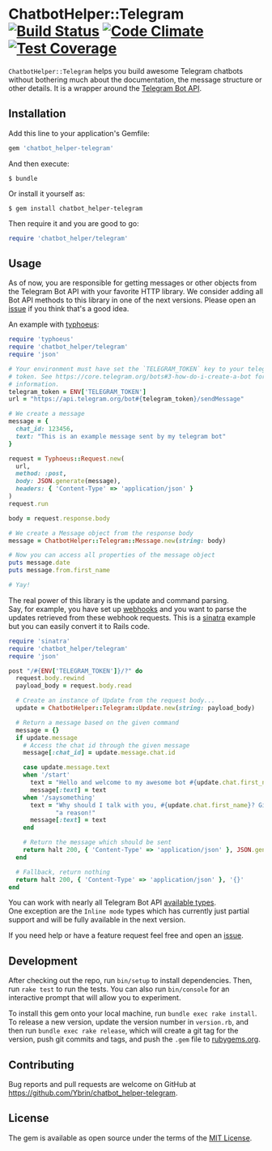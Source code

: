 # ChatbotHelper::Telegram [![Build Status](https://travis-ci.org/Ybrin/chatbot_helper-telegram.svg?branch=master)](https://travis-ci.org/Ybrin/chatbot_helper-telegram) [![Code Climate](https://codeclimate.com/github/Ybrin/chatbot_helper-telegram/badges/gpa.svg)](https://codeclimate.com/github/Ybrin/chatbot_helper-telegram) [![Test Coverage](https://codeclimate.com/github/Ybrin/chatbot_helper-telegram/badges/coverage.svg)](https://codeclimate.com/github/Ybrin/chatbot_helper-telegram/coverage)

`ChatbotHelper::Telegram` helps you build awesome Telegram chatbots without bothering much about the documentation, the message structure or other details. It is a wrapper around the [Telegram Bot API](https://core.telegram.org/bots/api).

## Installation

Add this line to your application's Gemfile:

```ruby
gem 'chatbot_helper-telegram'
```

And then execute:

    $ bundle

Or install it yourself as:

    $ gem install chatbot_helper-telegram

Then require it and you are good to go:

```ruby
require 'chatbot_helper/telegram'
```

## Usage

As of now, you are responsible for getting messages or other objects from the Telegram Bot API with your favorite HTTP library. We consider adding all Bot API methods to this library in one of the next versions. Please open an [issue](https://github.com/Ybrin/chatbot_helper-telegram/issues) if you think that's a good idea.

An example with [typhoeus](https://github.com/typhoeus/typhoeus):

```ruby
require 'typhoeus'
require 'chatbot_helper/telegram'
require 'json'

# Your environment must have set the `TELEGRAM_TOKEN` key to your telegram api
# token. See https://core.telegram.org/bots#3-how-do-i-create-a-bot for more
# information.
telegram_token = ENV['TELEGRAM_TOKEN']
url = "https://api.telegram.org/bot#{telegram_token}/sendMessage"

# We create a message
message = {
  chat_id: 123456,
  text: "This is an example message sent by my telegram bot"
}

request = Typhoeus::Request.new(
  url,
  method: :post,
  body: JSON.generate(message),
  headers: { 'Content-Type' => 'application/json' }
)
request.run

body = request.response.body

# We create a Message object from the response body
message = ChatbotHelper::Telegram::Message.new(string: body)

# Now you can access all properties of the message object
puts message.date
puts message.from.first_name

# Yay!
```

The real power of this library is the update and command parsing.    
Say, for example, you have set up [webhooks](https://core.telegram.org/bots/api#setwebhook) and you want to parse the updates retrieved from these webhook requests. This is a [sinatra](http://www.sinatrarb.com/) example but you can easily convert it to Rails code.    

```ruby
require 'sinatra'
require 'chatbot_helper/telegram'
require 'json'

post "/#{ENV['TELEGRAM_TOKEN']}/?" do
  request.body.rewind
  payload_body = request.body.read

  # Create an instance of Update from the request body...
  update = ChatbotHelper::Telegram::Update.new(string: payload_body)

  # Return a message based on the given command
  message = {}
  if update.message
    # Access the chat id through the given message
    message[:chat_id] = update.message.chat.id

    case update.message.text
    when '/start'
      text = "Hello and welcome to my awesome bot #{update.chat.first_name}!"
      message[:text] = text
    when '/saysomething'
      text = "Why should I talk with you, #{update.chat.first_name}? Give me "\
             "a reason!"
      message[:text] = text
    end

    # Return the message which should be sent
    return halt 200, { 'Content-Type' => 'application/json' }, JSON.generate(message)
  end

  # Fallback, return nothing
  return halt 200, { 'Content-Type' => 'application/json' }, '{}'
end
```

You can work with nearly all Telegram Bot API [available types](https://core.telegram.org/bots/api#available-types).    
One exception are the `Inline mode` types which has currently just partial support and will be fully available in the next version.

If you need help or have a feature request feel free and open an [issue](https://github.com/Ybrin/chatbot_helper-telegram/issues).

## Development

After checking out the repo, run `bin/setup` to install dependencies. Then, run `rake test` to run the tests. You can also run `bin/console` for an interactive prompt that will allow you to experiment.

To install this gem onto your local machine, run `bundle exec rake install`. To release a new version, update the version number in `version.rb`, and then run `bundle exec rake release`, which will create a git tag for the version, push git commits and tags, and push the `.gem` file to [rubygems.org](https://rubygems.org).

## Contributing

Bug reports and pull requests are welcome on GitHub at https://github.com/Ybrin/chatbot_helper-telegram.


## License

The gem is available as open source under the terms of the [MIT License](http://opensource.org/licenses/MIT).
